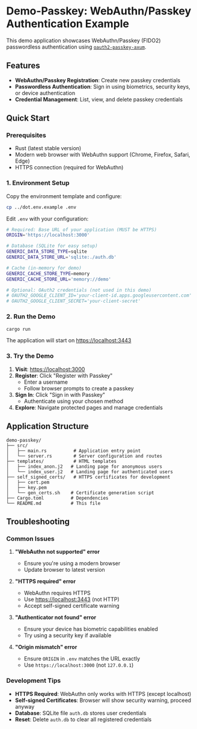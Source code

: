 # Demo-Passkey: WebAuthn/Passkey Authentication Example

This demo application showcases WebAuthn/Passkey (FIDO2) passwordless authentication using [`oauth2-passkey-axum`](https://crates.io/crates/oauth2-passkey-axum).

## Features

- **WebAuthn/Passkey Registration**: Create new passkey credentials
- **Passwordless Authentication**: Sign in using biometrics, security keys, or device authentication
- **Credential Management**: List, view, and delete passkey credentials

## Quick Start

### Prerequisites

- Rust (latest stable version)
- Modern web browser with WebAuthn support (Chrome, Firefox, Safari, Edge)
- HTTPS connection (required for WebAuthn)

### 1. Environment Setup

Copy the environment template and configure:

```bash
cp ../dot.env.example .env
```

Edit `.env` with your configuration:

```bash
# Required: Base URL of your application (MUST be HTTPS)
ORIGIN='https://localhost:3000'

# Database (SQLite for easy setup)
GENERIC_DATA_STORE_TYPE=sqlite
GENERIC_DATA_STORE_URL='sqlite:./auth.db'

# Cache (in-memory for demo)
GENERIC_CACHE_STORE_TYPE=memory
GENERIC_CACHE_STORE_URL='memory://demo'

# Optional: OAuth2 credentials (not used in this demo)
# OAUTH2_GOOGLE_CLIENT_ID='your-client-id.apps.googleusercontent.com'
# OAUTH2_GOOGLE_CLIENT_SECRET='your-client-secret'
```

### 2. Run the Demo

```bash
cargo run
```

The application will start on <https://localhost:3443>

### 3. Try the Demo

1. **Visit**: <https://localhost:3000>
2. **Register**: Click "Register with Passkey"
   - Enter a username
   - Follow browser prompts to create a passkey
3. **Sign In**: Click "Sign in with Passkey"
   - Authenticate using your chosen method
4. **Explore**: Navigate protected pages and manage credentials

## Application Structure

```text
demo-passkey/
├── src/
│   ├── main.rs          # Application entry point
│   └── server.rs        # Server configuration and routes
├── templates/           # HTML templates
│   ├── index_anon.j2   # Landing page for anonymous users
│   └── index_user.j2   # Landing page for authenticated users
├── self_signed_certs/   # HTTPS certificates for development
│   ├── cert.pem
│   ├── key.pem
│   └── gen_certs.sh    # Certificate generation script
├── Cargo.toml          # Dependencies
└── README.md           # This file
```

## Troubleshooting

### Common Issues

1. **"WebAuthn not supported" error**
   - Ensure you're using a modern browser
   - Update browser to latest version

2. **"HTTPS required" error**
   - WebAuthn requires HTTPS
   - Use <https://localhost:3443> (not HTTP)
   - Accept self-signed certificate warning

3. **"Authenticator not found" error**
   - Ensure your device has biometric capabilities enabled
   - Try using a security key if available

4. **"Origin mismatch" error**
   - Ensure `ORIGIN` in `.env` matches the URL exactly
   - Use `https://localhost:3000` (not `127.0.0.1`)

### Development Tips

- **HTTPS Required**: WebAuthn only works with HTTPS (except localhost)
- **Self-signed Certificates**: Browser will show security warning, proceed anyway
- **Database**: SQLite file `auth.db` stores user credentials
- **Reset**: Delete `auth.db` to clear all registered credentials
